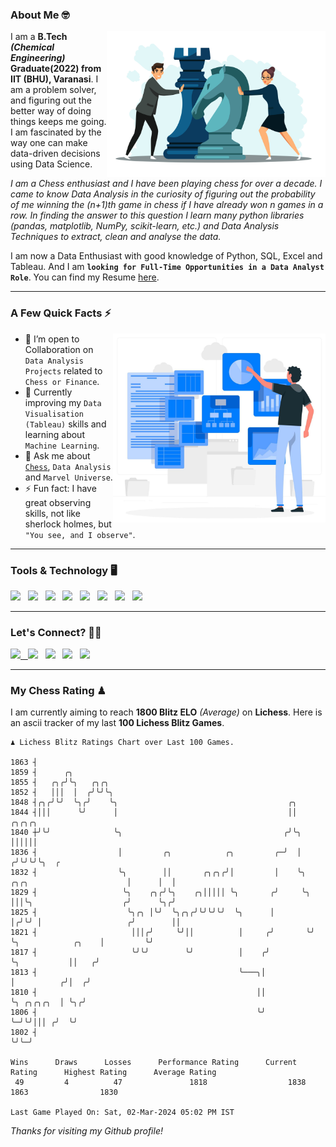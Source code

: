 ### About Me 🤓
<img align="right" alt="Coding" width="350" src="https://github.com/Laxman-Lakhan/Laxman-Lakhan/blob/master/Assets/Chess_Vector.jpg">   

I am a **B.Tech** _**(Chemical Engineering)**_ **Graduate(2022) from IIT (BHU), Varanasi**. I am a problem solver, and figuring out the better way of doing things keeps me going. I am fascinated by the way one can make data-driven decisions using Data Science. 

_I am a Chess enthusiast and I have been playing chess for over a decade. I came to know Data Analysis in the curiosity of figuring out the probability of me winning the (n+1)th game in chess if I have already won n games in a row. In finding the answer to this question I learn many python libraries (pandas, matplotlib, NumPy, scikit-learn, etc.) and Data Analysis Techniques to extract, clean and analyse the data._

I am now a Data Enthusiast with good knowledge of Python, SQL, Excel and Tableau. And I am **`looking for Full-Time Opportunities in a Data Analyst Role`**. You can find my Resume
 [here](https://drive.google.com/file/d/1UIOoogRLj5eGQFQBkuvMmTISZVdl2Ok7/view?usp=sharing).


---

### A Few Quick Facts ⚡️
<img align="right" alt="Coding" width="340" src="https://github.com/Laxman-Lakhan/Laxman-Lakhan/blob/master/Assets/Data_Vector.jpg">   

- 🤝 I’m open to Collaboration on `Data Analysis Projects` related to `Chess or Finance`.
- 📖 Currently improving my `Data Visualisation (Tableau)` skills and learning about `Machine Learning`.
- 💬 Ask me about [`Chess`](https://lichess.org/@/YourKingIsInDanger), `Data Analysis` and `Marvel Universe`.
- ⚡️ Fun fact: I have great observing skills, not like sherlock holmes, but `"You see, and I observe"`.

---
### Tools & Technology 🖥

<img src="https://img.shields.io/badge/Python-white?logo=Python&logoColor=ColorName&style=ShieldStyle" /> &nbsp;
<img src="https://img.shields.io/badge/MySQL-white?logo=MySQL&logoColor=ColorName&style=ShieldStyle" /> &nbsp;
<img src="https://img.shields.io/badge/Tableau-white?logo=Tableau&logoColor=ColorName&style=ShieldStyle" /> &nbsp;
<img src="https://img.shields.io/badge/Excel-white?logo=Microsoft+Excel&logoColor=196F3D&style=ShieldStyle" /> &nbsp;
<img src="https://img.shields.io/badge/Jupyter-white?logo=Jupyter&logoColor=ColorName&style=ShieldStyle" /> &nbsp;
<img src="https://img.shields.io/badge/pandas-white?logo=Pandas&logoColor=000080&style=ShieldStyle" /> &nbsp;
<img src="https://img.shields.io/badge/numpy-white?logo=Numpy&logoColor=85C1E9&style=ShieldStyle" /> &nbsp;
<img src="https://img.shields.io/badge/scikit learn-white?logo=Scikit+Learn&logoColor=ColorName&style=ShieldStyle" /> &nbsp;



---

### Let's Connect? 🫳🏻

<a href="mailto:laxmansingh.lakhan@gmail.com"> <img src="https://img.icons8.com/fluent/48/000000/gmail.png" width="3.5%"/> &nbsp;
[<img src="https://img.icons8.com/color/48/000000/linkedin.png" width="3.5%"/>](https://www.linkedin.com/in/laxman-lakhan/)  &nbsp;
[<img src="https://img.icons8.com/fluent/48/000000/facebook-new.png" width="3.5%"/>](https://www.facebook.com/s.laxmanlakhan/)  &nbsp;
[<img src="https://img.icons8.com/fluent/48/000000/instagram-new.png" width="3.5%"/>](https://www.instagram.com/laxman.lakhan/)  &nbsp;
[<img src="https://img.icons8.com/color/48/000000/twitter.png" width="3.5%"/>](https://twitter.com/laxman__lakhan)  &nbsp;

 ---
  
### My Chess Rating ♟
  
I am currently aiming to reach **1800 Blitz ELO** *(Average)* on **Lichess**. Here is an ascii tracker of my last **100 Lichess Blitz Games**.

  ```
  ♟︎ 𝙻𝚒𝚌𝚑𝚎𝚜𝚜 𝙱𝚕𝚒𝚝𝚣 𝚁𝚊𝚝𝚒𝚗𝚐𝚜 𝙲𝚑𝚊𝚛𝚝 𝚘𝚟𝚎𝚛 𝙻𝚊𝚜𝚝 𝟷00 𝙶𝚊𝚖𝚎𝚜.
  
1863 ┤
1859 ┤      ╭╮
1855 ┤   ╭╮╭╯╰╮   ╭╮╭╮
1852 ┤   │││  │  ╭╯╰╯╰╮
1848 ┤╭╮╭╯╰╯  ╰╮╭╯    ╰╮                                      ╭╮
1844 ┤│││      ╰╯      │                                      ││                               ╭╮╭╮╭╮
1840 ┼╯╰╯              ╰╮                                    ╭╯╰╮                              ││││││
1836 ┤                  │         ╭╮            ╭╮         ╭─╯  │                             ╭╯╰╯╰╯╰╮  ╭
1832 ┤                  ╰╮        ││       ╭╮╭╮╭╯│         │    ╰╮  ╭╮╭╮                      │      │  │
1829 ┤                   ╰╮    ╭╮╭╯╰╮    ╭╮│││││ ╰╮       ╭╯     ╰╮ │││╰╮                    ╭╯      ╰╮╭╯
1825 ┤                    ╰╮╭╮ │╰╯  ╰╮╭╮╭╯╰╯╰╯╰╯  ╰╮      │       │╭╯╰╯ │                   ╭╯        ││
1821 ┤                     │││╭╯     ╰╯││          │     ╭╯       ╰╯    ╰╮            ╭╮    │         ╰╯
1817 ┤                     ╰╯╰╯        ╰╯          │    ╭╯               ╰╮           ││   ╭╯
1813 ┤                                             ╰───╮│                 │          ╭╯│  ╭╯
1810 ┤                                                 ││                 ╰╮ ╭╮╭╮╭╮  │ ╰╮╭╯
1806 ┤                                                 ╰╯                  ╰─╯╰╯│││ ╭╯  ╰╯
1802 ┤                                                                          ╰╯╰─╯ 

Wins      Draws      Losses      Performance Rating      Current Rating      Highest Rating      Average Rating
   49         4          47               1818                  1838                1863                1830     

Last Game Played On: Sat, 02-Mar-2024 05:02 PM IST
  ```
  
  
*Thanks for visiting my Github profile!*
